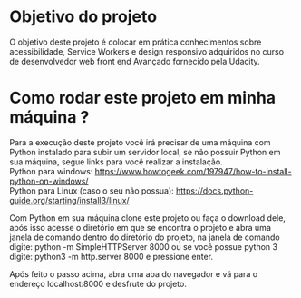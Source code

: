 # Objetivo do projeto
O objetivo deste projeto é colocar em prática conhecimentos sobre acessibilidade, Service Workers e design responsivo adquiridos no curso de desenvolvedor web front end Avançado fornecido pela Udacity.

# Como rodar este projeto em minha máquina ? 
Para a execução deste projeto você irá precisar de uma máquina com Python instalado para subir um servidor local, se não possuir Python em sua máquina, segue links para você realizar a instalação.
<br>Python para windows: https://www.howtogeek.com/197947/how-to-install-python-on-windows/ <br>Python para Linux (caso o seu não possua): https://docs.python-guide.org/starting/install3/linux/

Com Python em sua máquina clone este projeto ou faça o download dele, após isso acesse o diretório em que se encontra o projeto e abra uma janela de comando dentro do diretório do projeto, na janela de comando digite: python -m SimpleHTTPServer 8000 ou se você possue python 3 digite: python3 -m http.server 8000 e pressione enter.

Após feito o passo acima, abra uma aba do navegador e vá para o endereço localhost:8000 e desfrute do projeto.
